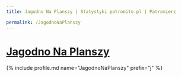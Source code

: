 ```yaml
---
title: Jagodno Na Planszy | Statystyki patronite.pl | Patromierz

permalink: /JagodnoNaPlanszy
---
```


# [Jagodno Na Planszy](https://patronite.pl/JagodnoNaPlanszy)

{% include profile.md name="JagodnoNaPlanszy" prefix="j" %}
